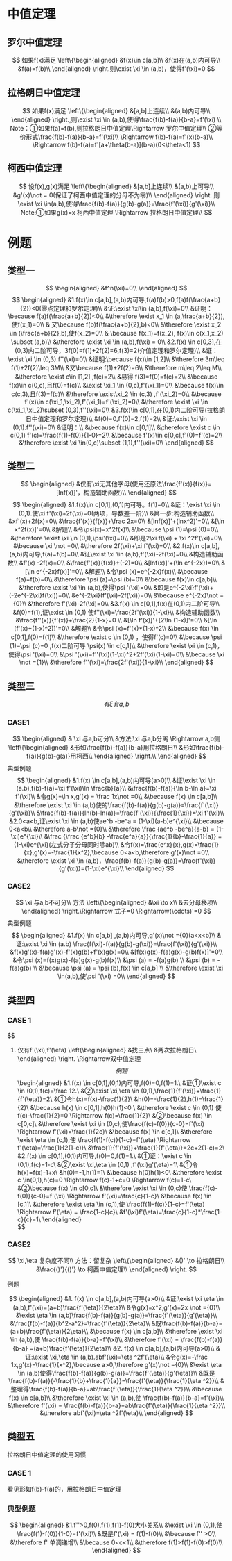 # 中值定理
## 罗尔中值定理
$$
如果f(x)满足 \left\{\begin{aligned}
&f(x)\in c[a,b]\\
&f(x)在(a,b)内可导\\
&f(a)=f(b)\\
\end{aligned}
\right.则\exist \xi \in (a,b)，使得f'(\xi)=0
$$
## 拉格朗日中值定理
$$
如果f(x)满足 \left\{\begin{aligned}
&[a,b]上连续\\
&(a,b)内可导\\
\end{aligned}
\right.,则\exist \xi \in (a,b),使得\frac{f(b)-f(a)}{b-a}=f'(\xi) \\
Note：①如果f(a)=f(b),则拉格朗日中值定理\Rightarrow 罗尔中值定理\\
②等价形式\frac{f(b)-f(a)}{b-a}=f'(\xi)\\ \Rightarrow f(b)-f(a)=f'(x)(b-a)\\ 
\Rightarrow f(b)-f(a)=f'[a+\theta(b-a)](b-a)(0<\theta<1)
$$
## 柯西中值定理
$$
设f(x),g(x)满足 \left\{\begin{aligned}
&[a,b]上连续\\
&(a,b)上可导\\
&g'(x)\not = 0(保证了柯西中值定理的分母不为零)\\
\end{aligned}
\right. 则\exist \xi \in(a,b),使得\frac{f(b)-f(a)}{g(b)-g(a)}=\frac{f'(\xi)}{g'(\xi)}\\
Note:①如果g(x)=x 柯西中值定理 \Rightarrow 拉格朗日中值定理\\
$$




# 例题
## 类型一
$$
\begin{aligned}
    &f^n(\xi)=0\\
\end{aligned}
$$
$$
\begin{aligned}
    &1.f(x)\in c[a,b],(a,b)内可导,f(a)f(b)>0,f(a)f(\frac{a+b}{2})<0(零点定理和罗尔定理)\\
    &证:\exist \xi\in (a,b),f(\xi)=0\\
    &证明：\because f(a)f(\frac{a+b}{2})<0\\
    &\therefore \exist x_1 \in (a,\frac{a+b}{2}),使f(x_1)=0\\
    & 又\because f(b)f(\frac{a+b}{2},b)<0\\
    &\therefore \exist x_2 \in (\frac{a+b}{2},b),使f(x_2)=0\\
    & \because f(x_1)=f(x_2), f(x)\in c(x_1,x_2) \subset (a,b)\\
    &\therefore \exist \xi \in (a,b),f(\xi) = 0\\
    &2.f(x) \in c[0,3],在(0,3)内二阶可导，3f(0)=f(1)+2f(2)=6,f(3)=2(介值定理和罗尔定理)\\
    &证：\exist \xi \in (0,3).f''(\xi)=0\\
    &证明:\because f(x)\in [1,2]\\
    &\therefore 3m\leq f(1)+2f(2)\leq 3M\\
    &又\because f(1)+2f(2)=6\\
    &\therefore m\leq 2\leq M\\
    &\therefore \exist c\in [1,2] ,f(c)=2\\
    &易得 f(3)=f(0)=f(c)=2\\
    &\because f(x)\in c(0,c),且f(0)=f(c)\\
    &\exist \xi_1 \in (0,c),f'(\xi_1)=0\\
    &\because f(x)\in c(c,3),且f(3)=f(c)\\
    &\therefore \exist\xi_2 \in (c,3) ,f'(\xi_2)=0\\
    &\because f'(x)\in c(\xi_1,\xi_2),f'(\xi_1)=f'(\xi_2)=0\\
    &\therefore \exist \xi \in c(\xi_1,\xi_2)\subset (0,3),f''(\xi)=0\\
    &3.f(x)\in c[0,1],在(0,1)内二阶可导(拉格朗日中值定理和罗尔定理)\\
    &f(0)=0,f'(0)=2,f(1)=2\\
    &证:\exist \xi \in (0,1).f''(\xi)=0\\
    &证明：\\
    &\because f(x)\in c[0,1]\\
    &\therefore \exist c \in c(0,1) f'(c)=\frac{f(1)-f(0)}{1-0}=2\\
    &\because f'(x)\in c[0,c],f'(0)=f'(c)=2\\
    &\therefore \exist \xi \in(0,c)\subset (1,1),f''(\xi)=0\\
\end{aligned}
$$

## 类型二
$$
\begin{aligned}
    &仅有\xi无其他字母(使用还原法\frac{f'(x)}{f(x)}=[lnf(x)]'，构造辅助函数)\\
\end{aligned}
$$
$$
\begin{aligned}
    &1.f(x)\in c[0,1],(0,1)内可导。f(1)=0\\
    &证：\exist \xi \in (0,1).使\xi f'(\xi)+2f(\xi)=0(两项，导数差一阶)\\
    &第一步:构造辅助函数\\
    &xf'(x)+2f(x)=0\\
    &\frac{f'(x)}{f(x)}+\frac 2x=0\\
    &[lnf(x)]'+(lnx^2)'=0\\
    &[\ln x^2f(x)]'=0\\
    &解题\\
    &令\psi(x)=x^2f(x)\\   
    &\because \psi (1)=\psi (0)=0\\
    &\therefore \exist \xi \in (0,1),\psi'(\xi)=0\\
    &即是2\xi f(\xi) + \xi ^2f'(\xi)=0\\
    &\because \xi \not =0\\
    &\therefore 2f(\xi)+\xi f'(\xi)=0\\
    &2.f(x)\in c[a,b],(a,b)内可导,f(a)=f(b)=0\\
    &证\exist \xi \in (a,b),f'(\xi)-2f(\xi)=0\\
    &构造辅助函数\\
    &f'(x) -2f(x)=0\\
    &\frac{f'(x)}{f(x)}+(-2)=0\\
    &[lnf(x)]'+(\ln e^{-2x})=0\\
    &[\ln e^{-2x}f(x)]'=0\\
    &解题\\
    &令\psi (x)=e^{-2x}f(x)\\
    &\because f(a)=f(b)=0\\
    &\therefore \psi (a)=\psi (b)=0\\
    &\because f(x)\in c[a,b]\\
    &\therefore \exist \xi \in (a,b),使得\psi '(\xi)=0\\
    &即是e^{-2\xi}f'(\xi)+(-2e^{-2\xi}f(\xi))=0\\
    &e^{-2\xi}(f'(\xi)-2f(\xi))=0\\
    &\because e^{-2x}\not ={0}\\
    &\therefore f'(\xi)-2f(\xi)=0\\
    &3.f(x) \in c[0,1],f(x)在(0,1)内二阶可导\\
    &f(0)=f(1),证\exist \in (0,1) 使f''(\xi)=\frac{2f'(\xi)}{1-\xi}\\
    &构造辅助函数\\
    &\frac{f''(x)}{f'(x)}+\frac{2}{1-x}=0 \\
    &[\ln f'(x)]'+[2\ln (1-x)]'=0\\
    &[\ln (f'(x)+(1-x)^2)]'=0\\
    &解题\\
    &令\psi (x)=f'(x)*(1-x)^2\\
    &\because f(x) \in c[0,1],f(0)=f(1)\\
    &\therefore \exist c \in (0,1) ，使得f'(c)=0\\
    &\because \psi (1)=\psi (c)=0 ,f(x)二阶可导 \psi(x) \in c[c,1]\\
    &\therefore \exist \xi \in (c,1)，使得\psi '(\xi)=0\\
    &\psi '(\xi)=f''(\xi)(1-\xi)^2+2f'(\xi)(1-\xi)=0\\
    &\because \xi \not ={1}\\
    &\therefore f''(\xi)=\frac{2f'(\xi)}{1-\xi}\\
\end{aligned}
$$
## 类型三

$$    有\xi 有a,b$$
### CASE1
$$
\begin{aligned}
    & \xi 与a,b可分\\
    &方法:\xi 与a,b分离 \Rightarrow a,b侧\left\{\begin{aligned}
    &形如\frac{f(b)-f(a)}{b-a}用拉格朗日\\
    &形如\frac{f(b)-f(a)}{g(b)-g(a)}用柯西\\
    \end{aligned}
    \right.\\
\end{aligned}
$$
典型例题
$$
\begin{aligned}
    &1.f(x) \in c[a,b],(a,b)内可导(a>0)\\
    &证\exist \xi \in (a.b),f(b)-f(a)=\xi f'(\xi)\ln \frac{b}{a}\\
    &\frac{f(b)-f(a)}{\ln b-\ln a}=\xi f'(\xi)\\
    &令g(x)=\ln x,g'(x) = \frac 1x\not =0\\
    &\because f(x) \in c[a,b]\\
    &\therefore \exist \xi \in (a,b)使的\frac{f(b)-f(a)}{g(b)-g(a)}=\frac{f'(\xi)}{g'(\xi)}\\ 
    &\frac{f(b)-f(a)}{ln(b)-ln(a)}=\frac{f'(\xi)}{\frac{1}{\xi}}=\xi f'(\xi)\\ 
    &2.0<a<b,证\exist \xi \in (a,b)使ae^b -be^a = (1-\xi)(a-b)e^{\xi}\\
    &\because 0<a<b\\
    &\therefore a-b\not ={0}\\
    &\therefore \frac {ae^b -be^a}{a-b} = (1-\xi)e^{\xi}\\
    &\frac {\frac {e^b}{b} -\frac{e^a}{a}}{\frac{1}{b}-\frac{1}{a}} = (1-\xi)e^{\xi}(左式分子分母同时除ab)\\
    &令f(x)=\frac{e^x}{x},g(x)=\frac{1}{x},g'(x)=-\frac{1}{x^2},\because 0<a<b,\therefore g'(x)\not =0\\
    &\therefore \exist \xi \in (a,b)，\frac{f(b)-f(a)}{g(b)-g(a)}=\frac{f'(\xi)}{g'(\xi)}=(1-\xi)e^{\xi}\\
\end{aligned}
$$
### CASE2
$$
\xi 与a,b不可分\\
方法 \left\{\begin{aligned}
&\xi \to x\\
&去分母移项\\
\end{aligned}
\right.\Rightarrow 式子=0 \Rightarrow(\cdots)'=0
$$
典型例题
$$
\begin{aligned}
    &1.f(x) \in c[a,b] ,(a,b)内可导,g'(x)\not ={0}(a<x<b)\\
    &证:\exist \xi \in (a.b) \frac{f(\xi)-f(a)}{g(b)-g(\xi)}=\frac{f'(\xi)}{g'(\xi)}\\
    &f(x)g'(x)-f(a)g'(x)-f'(x)g(b)+f'(x)g(x)=0\\
    &[f(x)g(x)-f(a)g(x)-g(b)f(x)]'=0\\
    &令\psi (x)=f(x)g(x)-f(a)g(x)-g(b)f(x)\\
    &\psi (a) = -f(a)g(b) \\
    &\psi (b) = -f(a)g(b) \\
    &\because \psi (a) = \psi (b),f(x) \in c[a,b] \\
    &\therefore \exist \xi \in(a,b),使\psi '(\xi) =0\\
\end{aligned}
$$

## 类型四 
### CASE 1
$$
1. 仅有f'(\xi),f'(\eta) \left\{\begin{aligned}
&找三点\\
&两次拉格朗日\\
\end{aligned}
\right. \Rightarrow双中值定理
$$
例题
$$
\begin{aligned}
    &1.f(x) \in c[0,1],(0,1)内可导,f(0)=0,f(1)=1.\\
    &证①\exist c \in (0,1),f(c)=\frac 12.\\
    &②\exist \xi,\eta \in (0,1),\frac{1}{f'(\xi)}+\frac{1}{f'(\eta)}=2\\
    &①令h(x)=f(x)-\frac{1}{2}\\
    &h(0)=-\frac{1}{2},h(1)=\frac{1}{2}\\
    &\because h(x) \in c[0,1],h(0)h(1)<0 \\
    &\therefore \exist c \in (0,1) 使f(c)-\frac{1}{2}=0 \Rightarrow f(c)=\frac{1}{2}\\
    &②\because f(x) \in c[0,c]\\
    &\therefore \exist \xi \in (0,c),使\frac{f(c)-f(0)}{c-0}=f'(\xi) \Rightarrow f'(\xi)=\frac{1}{2c}\\
    &\because f(x) \in c[c,1]\\
    &\therefore \exist \eta \in (c,1),使 \frac{f(1)-f(c)}{1-c}=f'(\eta) \Rightarrow f'(\eta)=\frac{1}{2(1-c)}\\
    &\frac{1}{f'(\xi)}+\frac{1}{f'(\eta)}=2c+2(1-c)=2\\
    &2.f(x) \in c[0,1],(0,1)内可导,f(0)=0,f(1)=1.\\
    &①证：\exist c \in (0,1),f(c)=1-c\\
    &②\exist \xi,\eta \in (0,1) ,f'(\xi)g'(\eta)=1\\
    &①令h(x)=f(x)-1+x\\
    &h(0)=-1,h(1)=1\\
    &\because h(0)h(1)<0\\
    &\therefore \exist c \in(0,1),h(c)=0 \Rightarrow f(c)-1+c=0 \Rightarrow f(c)=1-c\\
    &②\because f(x) \in c[0,c]\\
    &\therefore \exist \xi \in (0,c)使 \frac{f(c)-f(0)}{c-0}=f'(\xi) \Rightarrow f'(\xi)=\frac{c}{1-c}\\
    &\because f(x) \in [c,1]\\
    &\therefore \exist \eta \in (c,1),使 \frac{f(1)-f(c)}{1-c}=f'(\eta) \Rightarrow f'(\eta) = \frac{1-c}{c}\\
    &f'(\xi)f'(\eta)=\frac{c}{1-c}*\frac{1-c}{c}=1\\
\end{aligned}   
$$
### CASE2
$$
\xi,\eta 复杂度不同\\
方法：留复杂 \left\{\begin{aligned}
    &()' \to 拉格朗日\\
    &\frac{()'}{()'} \to 柯西中值定理\\
\end{aligned}
\right.
$$

例题

$$
\begin{aligned}
    &1. f(x) \in c[a,b],(a,b)内可导(a>0)\\
    &证:\exist \xi \eta \in (a,b),f'(\xi)=(a+b)\frac{f'(\eta)}{2\eta}\\
    &令g(x)=x^2,g'(x)=2x \not ={0}\\
    &\exist \eta \in (a,b)\frac{f(b)-f(a)}{g(b)-g(a)}=\frac{f'(\eta)}{g'(\eta)}\\
    &\frac{f(b)-f(a)}{b^2-a^2}=\frac{f'(\eta)}{2\eta}\\
    &既\frac{f(b)-f(a)}{b-a}=(a+b)\frac{f'(\eta)}{2\eta}\\
    &\because f(x) \in c[a,b]\\
    &\therefore \exist \xi \in (a,b),使 \frac{f(b)-f(a)}{b-a}=f'(\xi)\\
    &\therefore f'(\xi) =  \frac{f(b)-f(a)}{b-a} =(a+b)\frac{f'(\eta)}{2\eta}\\
    &2. f(x) \in c[a,b],(a,b)内可导(a>0)\\
    &证:\exist \xi,\eta \in (a,b).abf'(\xi)=\eta ^2f'(\eta)\\
    &令g(x)=-\frac 1x,g'(x)=\frac{1}{x^2},\because a>0,\therefore g'(x)\not ={0}\\
    &\exist \eta \in (a,b)使得\frac{f(b)-f(a)}{g(b)-g(a)}=\frac{f'(\eta)}{g'(\eta)}\\
    &既是\frac{f(b)-f(a)}{-\frac{1}{b}+\frac{1}{a}}=\frac{f'(\eta)}{\frac{1}{\eta ^2}}\\
    &整理得\frac{f(b)-f(a)}{b-a}=ab\frac{f'(\eta)}{\frac{1}{\eta ^2}}\\
    &\because f(x) \in c[a,b]\\
    &\therefore \exist \xi \in (a,b),使 \frac{f(b)-f(a)}{b-a}=f'(\xi)\\
    &\therefore f'(\xi) =  \frac{f(b)-f(a)}{b-a}=ab\frac{f'(\eta)}{\frac{1}{\eta ^2}}\\
    &\therefore abf'(\xi)=\eta ^2f'(\eta)\\
\end{aligned}
$$
## 类型五

拉格朗日中值定理的使用习惯

### CASE 1

看见形如f(b)-f(a)的，用拉格朗日中值定理

### 典型例题
$$
\begin{aligned}
    &1.f''>0,f(0),f(1),f(1)-f(0)大小关系\\
    &\exist \xi \in (0,1),使\frac{f(1)-f(0)}{1-0}=f'(\xi)\\
    &既是f'(\xi) = f(1)-f(0)\\
    &\because f'' >0\\
    &\therefore f' 单调递增\\
    &\because 0<c<1\\
    &\therefore f(1)>f(1)-f(0)>f(0)\\
\end{aligned}
$$
